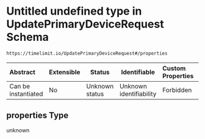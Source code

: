 # Untitled undefined type in UpdatePrimaryDeviceRequest Schema

```txt
https://timelimit.io/UpdatePrimaryDeviceRequest#/properties
```

| Abstract            | Extensible | Status         | Identifiable            | Custom Properties | Additional Properties | Access Restrictions | Defined In                                                                                                |
| :------------------ | ---------- | -------------- | ----------------------- | :---------------- | --------------------- | ------------------- | --------------------------------------------------------------------------------------------------------- |
| Can be instantiated | No         | Unknown status | Unknown identifiability | Forbidden         | Allowed               | none                | [UpdatePrimaryDeviceRequest.schema.json\*](UpdatePrimaryDeviceRequest.schema.json "open original schema") |

## properties Type

unknown
